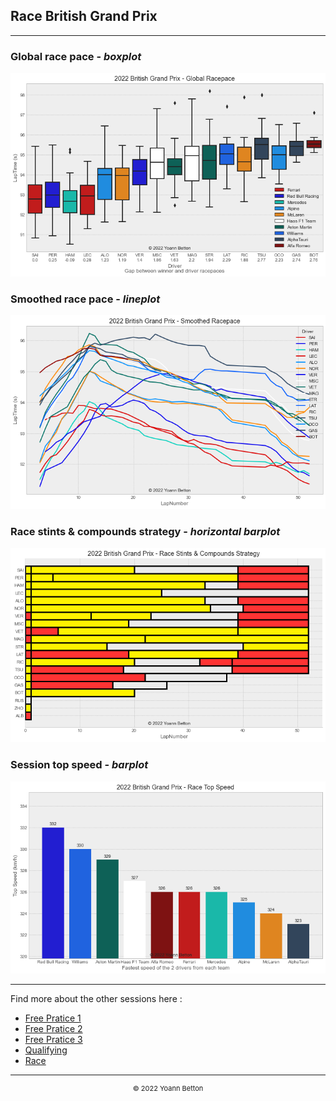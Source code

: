 ## Race British Grand Prix

---

### Global race pace - *boxplot*

<img src="/output/2022-07-03_British_Grand_Prix/global_racepace_white.png?raw=true"/>

### Smoothed race pace - *lineplot*

<img src="/output/2022-07-03_British_Grand_Prix/smoothed_racepace_white.png?raw=true"/>

### Race stints & compounds strategy - *horizontal barplot*

<img src="/output/2022-07-03_British_Grand_Prix/race_stints_compounds_stategy_white.png?raw=true"/>

### Session top speed - *barplot*

<img src="/output/2022-07-03_British_Grand_Prix/topspeed_race_white.png?raw=true"/>

--- 

Find more about the other sessions here :
  - [Free Pratice 1](/page/FP1/2022-07-03_British_Grand_Prix)  
  - [Free Pratice 2](/page/FP2/2022-07-03_British_Grand_Prix) 
  - [Free Pratice 3](/page/FP3/2022-07-03_British_Grand_Prix)
  - [Qualifying](/page/Qualifying/2022-07-03_British_Grand_Prix) 
  - [Race](/page/Race/2022-07-03_British_Grand_Prix)

---

<div style="text-align: center">
  <p style="font-size:11px">&copy; 2022 Yoann Betton</p>
</div>

<!-- ---

<p style="font-size:11px">Page generated from <a href="https://github.com/yoannbtn/yoannbtn.github.io">github.com/yoannbtn</a>.</p> -->